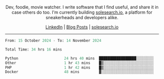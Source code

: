 <p align="center">Dev, foodie, movie watcher. I write software that I find useful, and share it in case others do too. I'm currently building <a href="https://solesearch.io">solesearch.io</a>, a platform for sneakerheads and developers alike.</p>
<p align="center">
  <a href="https://www.linkedin.com/in/peter-rauscher">LinkedIn</a>
  |
  <a href="https://dev.to/peterrauscher">Blog Posts</a>
  |
  <a href="https://solesearch.io">solesearch.io</a>
</p>
<hr/>
<!--START_SECTION:waka-->

```python
From: 15 October 2024 - To: 14 November 2024

Total Time: 34 hrs 16 mins

Python                     24 hrs 40 mins  █████████████████░░░░░░░░   68.57 %
Other                      1 hr 43 mins    █▒░░░░░░░░░░░░░░░░░░░░░░░   04.78 %
PHP                        1 hr 42 mins    █▒░░░░░░░░░░░░░░░░░░░░░░░   04.76 %
Docker                     48 mins         ▓░░░░░░░░░░░░░░░░░░░░░░░░   02.25 %
```

<!--END_SECTION:waka-->
